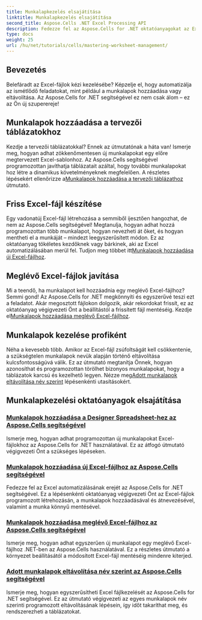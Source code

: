 ```yaml
---
title: Munkalapkezelés elsajátítása
linktitle: Munkalapkezelés elsajátítása
second_title: Aspose.Cells .NET Excel Processing API
description: Fedezze fel az Aspose.Cells for .NET oktatóanyagokat az Excel automatizálásának elsajátításához. Ismerje meg, hogyan lehet programozottan hozzáadni/eltávolítani munkalapokat új vagy meglévő Excel-fájlokba.
type: docs
weight: 25
url: /hu/net/tutorials/cells/mastering-worksheet-management/
---
```

## Bevezetés

Belefáradt az Excel-fájlok kézi kezelésébe? Képzelje el, hogy automatizálja az ismétlődő feladatokat, mint például a munkalapok hozzáadása vagy eltávolítása. Az Aspose.Cells for .NET segítségével ez nem csak álom – ez az Ön új szuperereje!  

## Munkalapok hozzáadása a tervezői táblázatokhoz  

 Kezdje a tervezői táblázatokkal? Ennek az útmutatónak a háta van! Ismerje meg, hogyan adhat zökkenőmentesen új munkalapokat egy előre megtervezett Excel-sablonhoz. Az Aspose.Cells segítségével programozottan javíthatja táblázatait azáltal, hogy további munkalapokat hoz létre a dinamikus követelményeknek megfelelően. A részletes lépésekért ellenőrizze a[Munkalapok hozzáadása a tervezői táblázathoz](./adding-worksheets-to-designer-spreadsheet/) útmutató.  

## Friss Excel-fájl készítése  

 Egy vadonatúj Excel-fájl létrehozása a semmiből ijesztően hangozhat, de nem az Aspose.Cells segítségével! Megtanulja, hogyan adhat hozzá programozottan több munkalapot, hogyan nevezheti át őket, és hogyan mentheti el a munkáját – mindezt leegyszerűsített módon. Ez az oktatóanyag tökéletes kezdőknek vagy bárkinek, aki az Excel automatizálásában merül fel. Tudjon meg többet itt[Munkalapok hozzáadása új Excel-fájlhoz](./adding-worksheets-to-new-excel-file/).  

## Meglévő Excel-fájlok javítása  

 Mi a teendő, ha munkalapot kell hozzáadnia egy meglévő Excel-fájlhoz? Semmi gond! Az Aspose.Cells for .NET megkönnyíti és egyszerűvé teszi ezt a feladatot. Akár megosztott fájlokon dolgozik, akár rekordokat frissít, ez az oktatóanyag végigvezeti Önt a beállítástól a frissített fájl mentéséig. Kezdje el[Munkalapok hozzáadása meglévő Excel-fájlhoz](./adding-worksheets-to-existing-excel-file/).  

## Munkalapok kezelése profiként  

 Néha a kevesebb több. Amikor az Excel-fájl zsúfoltságát kell csökkentenie, a szükségtelen munkalapok nevük alapján történő eltávolítása kulcsfontosságúvá válik. Ez az útmutató megtanítja Önnek, hogyan azonosíthat és programozottan törölhet bizonyos munkalapokat, hogy a táblázatok karcsú és kezelhető legyen. Nézze meg[Adott munkalapok eltávolítása név szerint](./remove-specific-worksheets-by-name/) lépésenkénti utasításokért.  

## Munkalapkezelési oktatóanyagok elsajátítása
### [Munkalapok hozzáadása a Designer Spreadsheet-hez az Aspose.Cells segítségével](./adding-worksheets-to-designer-spreadsheet/)
Ismerje meg, hogyan adhat programozottan új munkalapokat Excel-fájlokhoz az Aspose.Cells for .NET használatával. Ez az átfogó útmutató végigvezeti Önt a szükséges lépéseken.
### [Munkalapok hozzáadása új Excel-fájlhoz az Aspose.Cells segítségével](./adding-worksheets-to-new-excel-file/)
Fedezze fel az Excel automatizálásának erejét az Aspose.Cells for .NET segítségével. Ez a lépésenkénti oktatóanyag végigvezeti Önt az Excel-fájlok programozott létrehozásán, a munkalapok hozzáadásával és átnevezésével, valamint a munka könnyű mentésével.
### [Munkalapok hozzáadása meglévő Excel-fájlhoz az Aspose.Cells segítségével](./adding-worksheets-to-existing-excel-file/)
Ismerje meg, hogyan adhat egyszerűen új munkalapot egy meglévő Excel-fájlhoz .NET-ben az Aspose.Cells használatával. Ez a részletes útmutató a környezet beállításától a módosított Excel-fájl mentéséig mindenre kiterjed.
### [Adott munkalapok eltávolítása név szerint az Aspose.Cells segítségével](./remove-specific-worksheets-by-name/)
Ismerje meg, hogyan egyszerűsítheti Excel fájlkezelését az Aspose.Cells for .NET segítségével. Ez az útmutató végigvezeti az egyes munkalapok név szerinti programozott eltávolításának lépésein, így időt takaríthat meg, és rendszerezheti a táblázatokat.